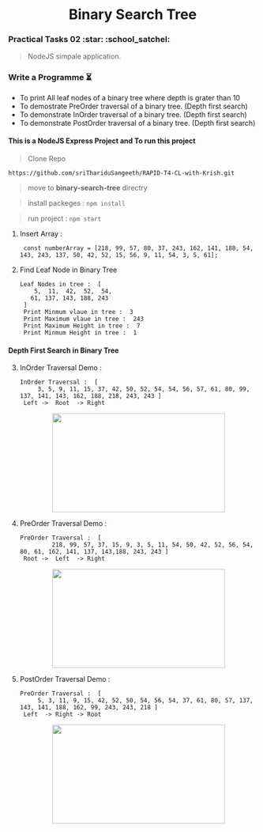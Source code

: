<h1 align="center">Binary Search Tree</h1>
<h3>Practical Tasks 02 :star: :school_satchel: </h3> 

> NodeJS simpale application.

### Write a Programme :hourglass_flowing_sand:

- To print All leaf nodes of a binary tree where depth is grater than 10
- To demostrate PreOrder traversal of a binary tree. (Depth first search)
- To demonstrate InOrder traversal of a binary tree. (Depth first search)
- To demonstrate PostOrder traversal of a binary tree. (Depth first search)

#### This is a NodeJS Express Project and To run this project

> Clone Repo 
````
https://github.com/sriThariduSangeeth/RAPID-T4-CL-with-Krish.git
````
> move to **binary-search-tree** directry

> install packeges :
	````
	npm install
	````
	
> run project :
	````
	npm start
	````
1. Insert Array : 
   ````
   	const numberArray = [218, 99, 57, 80, 37, 243, 162, 141, 188, 54, 143, 243, 137, 50, 42, 52, 15, 56, 9, 11, 54, 3, 5, 61];
   ````
2. Find Leaf Node in Binary Tree
   
   ````
   Leaf Nodes in tree :  [
	   5,  11,  42,  52,  54,
	  61, 137, 143, 188, 243
	]
	Print Minmum vlaue in tree :  3
	Print Maximum vlaue in tree :  243
	Print Maximum Height in tree :  7
	Print Minmum Height in tree :  1
   ````

#### Depth First Search in Binary Tree

3. InOrder Traversal Demo : 
   ````
   InOrder Traversal :  [
    	3, 5, 9, 11, 15, 37, 42, 50, 52, 54, 54, 56, 57, 61, 80, 99, 137, 141, 143, 162, 188, 218, 243, 243 ]
	Left ->  Root  -> Right
   ````
   <p align="center">
   <img width="350" height="200" src="https://miro.medium.com/max/500/0*gIonhJjvlBE-SBlv.gif">
   </p>
   
4. PreOrder Traversal Demo :
   ````
   PreOrder Traversal :  [
            218, 99, 57, 37, 15, 9, 3, 5, 11, 54, 50, 42, 52, 56, 54, 80, 61, 162, 141, 137, 143,188, 243, 243 ]
	Root ->  Left  -> Right
   ````
   <p align="center">
   <img  width="350" height="200"  src="https://miro.medium.com/max/500/0*PaTE01wN4ToA40Co.gif">
   </p>
   
5. PostOrder Traversal Demo :
   ````
   PreOrder Traversal :  [
    	5, 3, 11, 9, 15, 42, 52, 50, 54, 56, 54, 37, 61, 80, 57, 137, 143, 141, 188, 162, 99, 243, 243, 218 ]
	Left  -> Right -> Root
   ````
   <p align="center">
   <img  width="350" height="200"  src="https://miro.medium.com/max/500/0*najybdVtx7wCsu_u.gif">
   </p>
